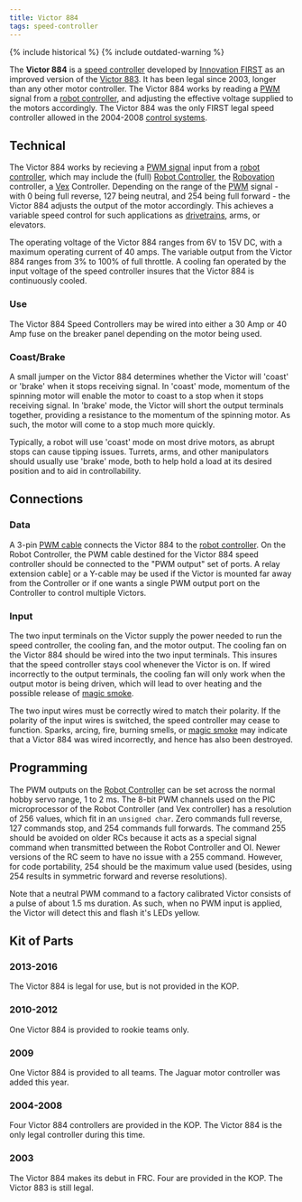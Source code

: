```yaml
---
title: Victor 884
tags: speed-controller
---
```


{% include historical %}
{% include outdated-warning %}

The **Victor 884** is a [speed controller](speed-controller) developed by [Innovation FIRST](innovationfirst) as an improved version of the [Victor
883](victor-883). It has been legal since 2003, longer than any other motor controller. The Victor 884 works by reading a
[PWM](pwm) signal from a [robot
controller](robot-controller), and adjusting
the effective voltage supplied to the motors accordingly. The Victor 884 was
the only FIRST legal speed controller allowed in the
2004-2008 [control
systems](control-system).


## Technical

The Victor 884 works by recieving a [PWM
signal](pwm-signal) input from a [robot
controller](robot-controller), which may
include the (full) [Robot Controller](robot-controller), the [Robovation](robovation)
controller, a [Vex](vex) Controller. Depending on the
range of the [PWM](pwm) signal - with 0 being full reverse,
127 being neutral, and 254 being full forward - the Victor 884 adjusts the
output of the motor accordingly. This achieves a variable speed control for
such applications as [drivetrains](drive-trains),
arms, or elevators.

The operating voltage of the Victor 884 ranges from 6V to 15V DC, with a
maximum operating current of 40 amps. The variable output from the Victor 884
ranges from 3% to 100% of full throttle. A cooling fan operated by the input
voltage of the speed controller insures that the Victor 884 is continuously
cooled.


### Use

The Victor 884 Speed Controllers may be wired into either a 30 Amp or 40 Amp fuse on the breaker
panel depending on the motor being used.


### Coast/Brake

A small jumper on the Victor 884 determines whether the Victor will 'coast' or
'brake' when it stops receiving signal. In 'coast' mode, momentum of the
spinning motor will enable the motor to coast to a stop when it stops
receiving signal. In 'brake' mode, the Victor will short the output terminals
together, providing a resistance to the momentum of the spinning motor. As
such, the motor will come to a stop much more quickly.

Typically, a robot will use 'coast' mode on most drive motors, as abrupt stops
can cause tipping issues. Turrets, arms, and other manipulators should usually
use 'brake' mode, both to help hold a load at its desired position and to aid
in controllability.


## Connections


### Data

A 3-pin [PWM cable](pwm_cable) connects the Victor 884 to the [robot
controller](robot-controller). On the Robot Controller, the PWM cable destined
for the Victor 884 speed controller should be connected to the "PWM output" set
of ports. A relay extension cable] or a Y-cable may be used if the Victor is
mounted far away from the Controller or if one wants a single PWM output port on
the Controller to control multiple Victors.


### Input

The two input terminals on the Victor supply the
power needed to run the speed controller, the cooling fan, and the motor
output. The cooling fan on the Victor 884 should be wired into the two input
terminals. This insures that the speed controller stays cool whenever the
Victor is on. If wired incorrectly to the output terminals, the cooling fan
will only work when the output motor is being driven, which will lead to over
heating and the possible release of [magic smoke](magic-smoke).

The two input wires must be correctly wired to match their polarity. If the
polarity of the input wires is switched, the speed controller may cease to
function. Sparks, arcing, fire, burning smells, or [magic smoke](magic-smoke)
may indicate that a Victor 884 was wired incorrectly, and hence has also been
destroyed.


## Programming

The PWM outputs on
the [Robot Controller](robot-controller) can be
set across the normal hobby servo range, 1 to 2 ms. The 8-bit PWM channels
used on the PIC microprocessor of the Robot Controller (and Vex controller)
has a resolution of 256 values, which fit in an `unsigned char`. Zero commands
full reverse, 127 commands stop, and 254 commands full forwards. The command
255 should be avoided on older RCs because it acts as a special signal command
when transmitted between the Robot Controller and OI. Newer versions of the RC
seem to have no issue with a 255 command. However, for code portability, 254
should be the maximum value used (besides, using 254 results in symmetric
forward and reverse resolutions).

Note that a neutral PWM command to a factory calibrated Victor consists of a
pulse of about 1.5 ms duration. As such, when no PWM input is applied, the
Victor will detect this and flash it's LEDs yellow.

## Kit of Parts

### 2013-2016

The Victor 884 is legal for use, but is not provided in the KOP.

### 2010-2012

One Victor 884 is provided to rookie teams only.

### 2009

One Victor 884 is provided to all teams. The Jaguar motor controller was added this year.

### 2004-2008

Four Victor 884 controllers are provided in the KOP. The Victor 884 is the only legal controller during this time.

### 2003

The Victor 884 makes its debut in FRC. Four are provided in the KOP. The Victor 883 is still legal.

